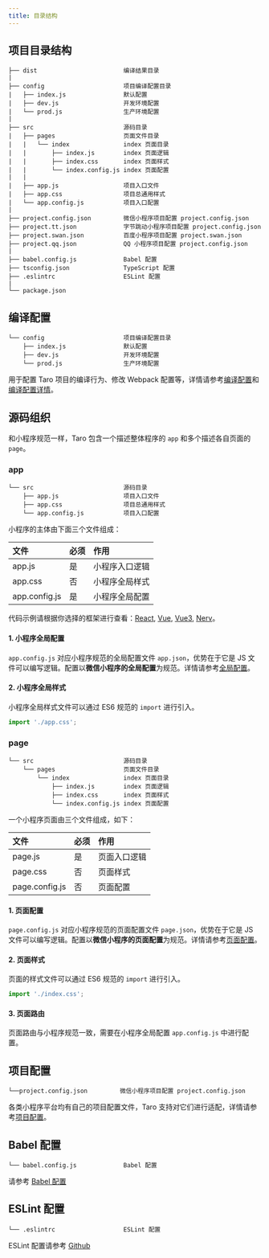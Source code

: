 ```yaml
---
title: 目录结构
---
```


## 项目目录结构

    ├── dist                        编译结果目录
    |
    ├── config                      项目编译配置目录
    |   ├── index.js                默认配置
    |   ├── dev.js                  开发环境配置
    |   └── prod.js                 生产环境配置
    |
    ├── src                         源码目录
    |   ├── pages                   页面文件目录
    |   |   └── index               index 页面目录
    |   |       ├── index.js        index 页面逻辑
    |   |       ├── index.css       index 页面样式
    |   |       └── index.config.js index 页面配置
    |   |
    |   ├── app.js                  项目入口文件
    |   ├── app.css                 项目总通用样式
    |   └── app.config.js           项目入口配置
    |
    ├── project.config.json         微信小程序项目配置 project.config.json
    ├── project.tt.json             字节跳动小程序项目配置 project.config.json
    ├── project.swan.json           百度小程序项目配置 project.swan.json
    ├── project.qq.json             QQ 小程序项目配置 project.config.json
    |
    ├── babel.config.js             Babel 配置
    ├── tsconfig.json               TypeScript 配置
    ├── .eslintrc                   ESLint 配置
    |
    └── package.json

## 编译配置

    └── config                      项目编译配置目录
        ├── index.js                默认配置
        ├── dev.js                  开发环境配置
        └── prod.js                 生产环境配置

用于配置 Taro 项目的编译行为、修改 Webpack 配置等，详情请参考[编译配置](./config)和[编译配置详情](./config-detail)。

## 源码组织

和小程序规范一样，Taro 包含一个描述整体程序的 `app` 和多个描述各自页面的 `page`。

### app

    └── src                         源码目录
        ├── app.js                  项目入口文件
        ├── app.css                 项目总通用样式
        └── app.config.js           项目入口配置

小程序的主体由下面三个文件组成：

| 文件            | 必须 | 作用      |
|:------------- |:-- |:------- |
| app.js        | 是  | 小程序入口逻辑 |
| app.css       | 否  | 小程序全局样式 |
| app.config.js | 是  | 小程序全局配置 |

代码示例请根据你选择的框架进行查看：[React](./react-overall), [Vue](./vue-overall), [Vue3](./vue3), [Nerv](./nerv)。

#### 1. 小程序全局配置

`app.config.js` 对应小程序规范的全局配置文件 `app.json`，优势在于它是 JS 文件可以编写逻辑。配置以**微信小程序的全局配置**为规范。详情请参考[全局配置](./app-config)。

#### 2. 小程序全局样式

小程序全局样式文件可以通过 ES6 规范的 `import` 进行引入。

```js title="app.js"
import './app.css';
```

### page

    └── src                         源码目录
        └── pages                   页面文件目录
            └── index               index 页面目录
                ├── index.js        index 页面逻辑
                ├── index.css       index 页面样式
                └── index.config.js index 页面配置

一个小程序页面由三个文件组成，如下：

| 文件             | 必须 | 作用     |
|:-------------- |:-- |:------ |
| page.js        | 是  | 页面入口逻辑 |
| page.css       | 否  | 页面样式   |
| page.config.js | 否  | 页面配置   |

#### 1. 页面配置

`page.config.js` 对应小程序规范的页面配置文件 `page.json`，优势在于它是 JS 文件可以编写逻辑。配置以**微信小程序的页面配置**为规范。详情请参考[页面配置](./page-config)。

#### 2. 页面样式

页面的样式文件可以通过 ES6 规范的 `import` 进行引入。

```js title="pages/index/index.js"
import './index.css';
```

#### 3. 页面路由

页面路由与小程序规范一致，需要在小程序全局配置 `app.config.js` 中进行配置。

## 项目配置

    └──project.config.json         微信小程序项目配置 project.config.json

各类小程序平台均有自己的项目配置文件，Taro 支持对它们进行适配，详情请参考[项目配置](./project-config)。

## Babel 配置

    └── babel.config.js             Babel 配置

请参考 [Babel 配置](./babel-config)

## ESLint 配置

    └── .eslintrc                   ESLint 配置

ESLint 配置请参考 [Github](https://github.com/NervJS/taro/blob/next/packages/eslint-plugin-taro/index.js)
